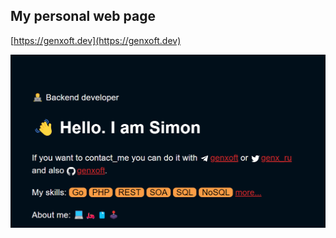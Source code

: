 ## My personal web page

[https://genxoft.dev](https://genxoft.dev)

![Screenshot](/frontend/public/img/preview.png)

